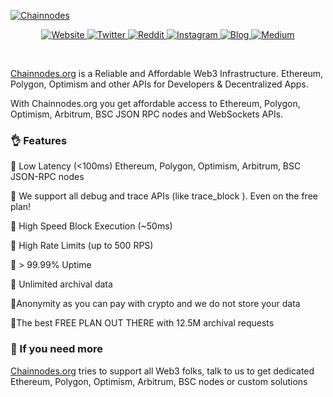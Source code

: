 <a href="https://discord.gg/vapor">
	
![Chainnodes](https://crypto-bot-main.fra1.digitaloceanspaces.com/chainnodes/design/chainnodes_banner_light_0.png)
</a>

<p align="center">
    <a href="https://www.chainnodes.org/blog">
        <img src="https://img.shields.io/badge/website-chainnodes-neongreen.svg" alt="Website">
    </a>
    <a href="https://twitter.com/chainnodes">
        <img src="https://img.shields.io/badge/twitter-chainnodes-blue.svg" alt="Twitter">
    </a>
    <a href="https://www.reddit.com/r/chainnodes/">
        <img src="https://img.shields.io/badge/reddit-chainnodes-yellow" alt="Reddit">
    </a>
    <a href="https://www.instagram.com/chainnodes">
        <img src="https://img.shields.io/badge/instagram-chainnodes-pink" alt="Instagram">
    </a>
        <a href="https://www.chainnodes.org/blog">
        <img src="https://img.shields.io/badge/blog-chainnodes-white.svg" alt="Blog">
    </a>
        <a href="https://medium.com/@chainnodes">
        <img src="https://img.shields.io/badge/medium-chainnodes-lightgreen.svg" alt="Medium">
    </a>
</p>

<br>

[Chainnodes.org](https://www.chainnodes.org) is a Reliable and Affordable Web3 Infrastructure. Ethereum, Polygon, Optimism and other APIs for Developers & Decentralized Apps.

With Chainnodes.org you get affordable access to Ethereum, Polygon, Optimism, Arbitrum, BSC JSON RPC nodes and WebSockets APIs.

### 👌 Features

🔵 Low Latency (<100ms) Ethereum, Polygon, Optimism, Arbitrum, BSC JSON-RPC nodes

🔵 We support all debug and trace APIs (like  trace_block ). Even on the free plan!

🔵 High Speed Block Execution (~50ms)

🔵 High Rate Limits (up to 500 RPS)

🔵 >  99.99% Uptime

🔵 Unlimited archival data

🔵Anonymity as you can pay with crypto and we do not store your data
 
🔵The best FREE PLAN OUT THERE with 12.5M archival requests

### 🚀 If you need more

[Chainnodes.org](https://www.chainnodes.org) tries to support all Web3 folks, talk to us to get dedicated Ethereum, Polygon, Optimism, Arbitrum, BSC nodes or custom solutions

